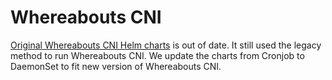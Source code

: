 # Whereabouts CNI

[Original Whereabouts CNI Helm charts](https://github.com/k8snetworkplumbingwg/helm-charts) is out of date. It still used the legacy method to run Whereabouts CNI. We update the charts from Cronjob to DaemonSet to fit new version of Whereabouts CNI.
